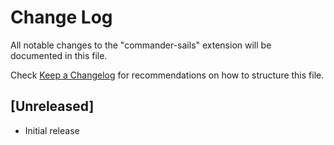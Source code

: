 # Change Log

All notable changes to the "commander-sails" extension will be documented in this file.

Check [Keep a Changelog](http://keepachangelog.com/) for recommendations on how to structure this file.

## [Unreleased]

- Initial release